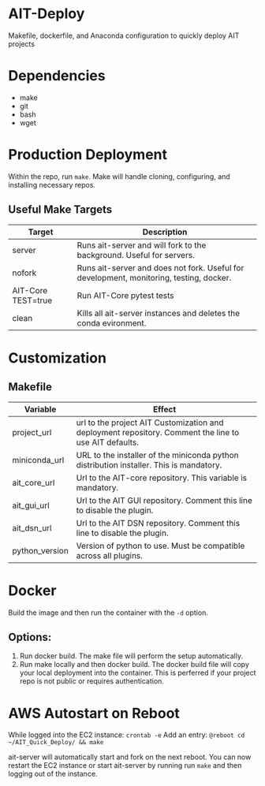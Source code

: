 # AIT-Deploy

Makefile, dockerfile, and Anaconda configuration to quickly deploy AIT projects

# Dependencies

- make
- git
- bash
- wget

# Production Deployment

Within the repo, run `make`.
Make will handle cloning, configuring, and installing necessary repos.

## Useful Make Targets

| Target | Description |
| --- | --- |
|server| Runs ait-server and will fork to the background. Useful for servers.|
|nofork| Runs ait-server and does not fork. Useful for development, monitoring, testing, docker.|
|AIT-Core TEST=true| Run AIT-Core pytest tests| 
|clean| Kills all ait-server instances and deletes the conda evironment.|

# Customization

## Makefile 

| Variable | Effect |
| --- | --- |
|project_url | url to the project AIT Customization and deployment repository. Comment the line to use AIT defaults.| 
|miniconda_url | URL to the installer of the miniconda python distribution installer. This is mandatory. |
|ait_core_url | Url to the AIT-core repository. This variable is mandatory.|
|ait_gui_url | Url to the AIT GUI repository. Comment this line to disable the plugin. |
|ait_dsn_url | Url to the AIT DSN repository. Comment this line to disable the plugin. |
|python_version| Version of python to use. Must be compatible across all plugins.

# Docker

Build the image and then run the container with the `-d` option.

## Options:

1. Run docker build. The make file will perform the setup automatically.
2. Run make locally and then docker build. The docker build file will copy your local deployment into the container. This is perferred if your project repo is not public or requires authentication.

# AWS Autostart on Reboot

While logged into the EC2 instance:
`crontab -e`
Add an entry: `@reboot cd ~/AIT_Quick_Deploy/ && make`

ait-server will automatically start and fork on the next reboot.
You can now restart the EC2 instance or start ait-server by running run `make` and then logging out of the instance.